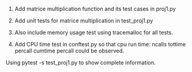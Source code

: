 1. Add matrice multiplication function and its test cases in proj1.py
   
2. Add unit tests for matrice multiplication in test_proj1.py

3. Also include memory usage test using tracemalloc for all tests.

4. Add CPU time test in conftest.py so that cpu run time: ncalls  tottime  percall  cumtime  percall could be observed.

Using pytest -s test_proj1.py to show complete information.

